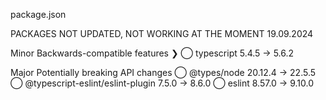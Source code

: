 package.json

PACKAGES NOT UPDATED, NOT WORKING AT THE MOMENT 19.09.2024

Minor Backwards-compatible features
❯ ◯ typescript 5.4.5 → 5.6.2

Major Potentially breaking API changes
◯ @types/node 20.12.4 → 22.5.5
◯ @typescript-eslint/eslint-plugin 7.5.0 → 8.6.0
◯ eslint 8.57.0 → 9.10.0
